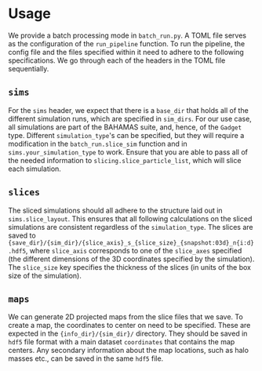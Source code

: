# Usage
We provide a batch processing mode in `batch_run.py`. A TOML file
serves as the configuration of the `run_pipeline` function. To run the
pipeline, the config file and the files specified within it need to
adhere to the following specifications. We go through each of the
headers in the TOML file sequentially.

## `sims`
For the `sims` header, we expect that there is a `base_dir` that holds
all of the different simulation runs, which are specified in
`sim_dirs`. For our use case, all simulations are part of the BAHAMAS
suite, and, hence, of the `Gadget` type. Different `simulation_type`'s
can be specified, but they will require a modification in the
`batch_run.slice_sim` function and in `sims.your_simulation_type` to
work. Ensure that you are able to pass all of the needed information
to `slicing.slice_particle_list`, which will slice each simulation.

## `slices`
The sliced simulations should all adhere to the structure laid out in
`sims.slice_layout`. This ensures that all following calculations on
the sliced simulations are consistent regardless of the
`simulation_type`. The slices are saved to
`{save_dir}/{sim_dir}/{slice_axis}_s_{slice_size}_{snapshot:03d}_n{i:d}.hdf5`,
where `slice_axis` corresponds to one of the `slice_axes` specified
(the different dimensions of the 3D coordinates specified by the
simulation). The `slice_size` key specifies the thickness of the
slices (in units of the box size of the simulation).

## `maps`
We can generate 2D projected maps from the slice files that we save.
To create a map, the coordinates to center on need to be specified.
These are expected in the `{info_dir}/{sim_dir}/` directory. They
should be saved in `hdf5` file format with a main dataset
`coordinates` that contains the map centers. Any secondary information
about the map locations, such as halo masses etc., can be saved in the
same `hdf5` file.


